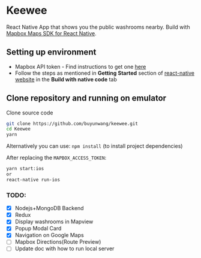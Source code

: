 # Keewee

React Native App that shows you the public washrooms nearby. Build with [Mapbox Maps SDK for React Native](https://github.com/mapbox/react-native-mapbox-gl).

## Setting up environment
- Mapbox API token - Find instructions to get one [here](https://www.mapbox.com/help/how-access-tokens-work/)
- Follow the steps as mentioned in **Getting Started** section of [react-native website](http://facebook.github.io/react-native/docs/getting-started.html) in the **Build with native code** tab

## Clone repository and running on emulator

Clone source code

```sh
git clone https://github.com/buyunwang/keewee.git
cd Keewee
yarn
```
Alternatively you can use:
```npm install``` (to install project dependencies)

After replacing the `MAPBOX_ACCESS_TOKEN`:

```sh
yarn start:ios
or
react-native run-ios
```
### TODO:
- [x] Nodejs+MongoDB Backend
- [x] Redux
- [x] Display washrooms in Mapview
- [x] Popup Modal Card
- [x] Navigation on Google Maps
- [ ] Mapbox Directions(Route Preview)
- [ ] Update doc with how to run local server
